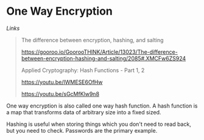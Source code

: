 # One Way Encryption

_Links_

> The difference between encryption, hashing, and salting
>
> https://gooroo.io/GoorooTHINK/Article/13023/The-difference-between-encryption-hashing-and-salting/2085#.XMCFw6ZS924
>
> Applied Cryptography: Hash Functions - Part 1, 2
>
> https://youtu.be/IWMESE6OfHw
>
> https://youtu.be/sGcMfKlw9n8

One way encryption is also called one way hash function. A hash function is a map that transforms data of arbitrary size into a fixed sized.

Hashing is useful when storing things which you don't need to read back, but you need to check. Passwords are the primary example.
